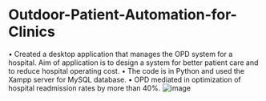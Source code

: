# Outdoor-Patient-Automation-for-Clinics
•	Created a desktop application that manages the OPD system for a hospital. Aim of application is to design a system for better patient care and to reduce hospital operating cost. 
•	The code is in Python and used the Xampp server for MySQL database.
•	OPD mediated in optimization of hospital readmission rates by more than 40%.
![image](https://user-images.githubusercontent.com/62298120/158281384-70eeabd9-55bc-4766-b361-1a7eb0c3ae35.png)
